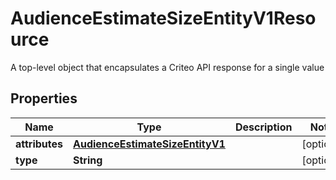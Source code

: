 

# AudienceEstimateSizeEntityV1Resource

A top-level object that encapsulates a Criteo API response for a single value

## Properties

| Name | Type | Description | Notes |
|------------ | ------------- | ------------- | -------------|
|**attributes** | [**AudienceEstimateSizeEntityV1**](AudienceEstimateSizeEntityV1.md) |  |  [optional] |
|**type** | **String** |  |  [optional] |



